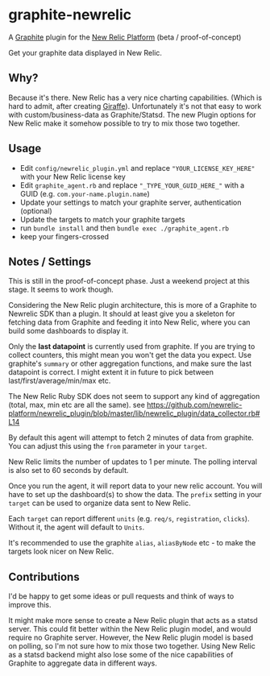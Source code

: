 # graphite-newrelic

A [Graphite](https://github.com/graphite-project/graphite-web) plugin for the [New Relic
Platform](http://newrelic.com/platform) (beta / proof-of-concept)

Get your graphite data displayed in New Relic.

## Why?

Because it's there.
New Relic has a very nice charting capabilities. (Which is hard to admit, after creating
[Giraffe](http://giraffe.kenhub.com/)). Unfortunately it's not that easy to work with custom/business-data as Graphite/Statsd. The new Plugin options for New Relic make it somehow possible to try to mix those two together.

## Usage

* Edit `config/newrelic_plugin.yml` and replace `"YOUR_LICENSE_KEY_HERE"` with your New Relic license key
* Edit `graphite_agent.rb` and replace `"_TYPE_YOUR_GUID_HERE_"` with a GUID (e.g. `com.your-name.plugin.name`)
* Update your settings to match your graphite server, authentication (optional)
* Update the targets to match your graphite targets
* run `bundle install` and then `bundle exec ./graphite_agent.rb`
* keep your fingers-crossed

## Notes / Settings

This is still in the proof-of-concept phase. Just a weekend project at this stage. It seems to work though.

Considering the New Relic plugin architecture, this is more of a Graphite to Newrelic SDK than a plugin. It should at
least give you a skeleton for fetching data from Graphite and feeding it into New Relic, where you can build some
dashboards to display it.

Only the **last datapoint** is currently used from graphite. If you are trying to collect counters, this might mean you won't get the data you expect. Use graphite's `summary` or other aggregation functions, and make sure the last datapoint is correct. I might extent it in future to pick between last/first/average/min/max etc.

The New Relic Ruby SDK does not seem to support any kind of aggregation (total, max, min etc are all the same). see https://github.com/newrelic-platform/newrelic_plugin/blob/master/lib/newrelic_plugin/data_collector.rb#L14

By default this agent will attempt to fetch 2 minutes of data from graphite. You can adjust this using the `from` parameter in your `target`.

New Relic limits the number of updates to 1 per minute. The polling interval is also set to 60 seconds by default.

Once you run the agent, it will report data to your new relic account. You will have to set up the dashboard(s) to show the data. The `prefix` setting in your `target` can be used to organize data sent to New Relic.

Each `target` can report different `units` (e.g. `req/s`, `registration`, `clicks`). Without it, the agent will default to `Units`.

It's recommended to use the graphite `alias`, `aliasByNode` etc - to make the targets look nicer on New Relic.

## Contributions

I'd be happy to get some ideas or pull requests and think of ways to improve this. 

It might make more sense to create a New Relic plugin that acts as a statsd server. This could fit better within the New Relic plugin model, and would require no Graphite server. However, the New Relic plugin model is based on polling, so I'm not sure how to mix those two together. Using New Relic as a statsd backend might also lose some of the nice capabilities of Graphite to aggregate data in different ways.
